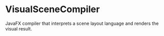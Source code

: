 # VisualSceneCompiler
JavaFX compiler that interprets a scene layout language and renders the visual result.
